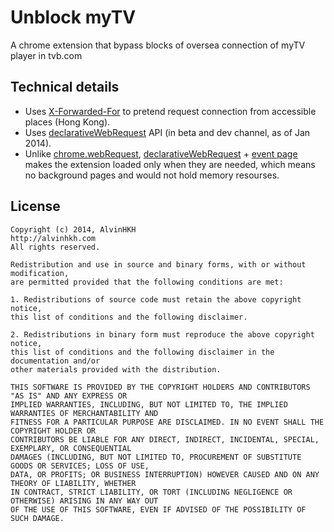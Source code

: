 # Unblock myTV

A chrome extension that bypass blocks of oversea connection of myTV player in tvb.com


## Technical details

- Uses [X-Forwarded-For](http://en.wikipedia.org/wiki/X-Forwarded-For) to pretend request connection from accessible places (Hong Kong).
- Uses [declarativeWebRequest](https://developer.chrome.com/extensions/declarativeWebRequest.html) API (in beta and dev channel, as of Jan 2014).
 - Unlike [chrome.webRequest](https://developer.chrome.com/extensions/webRequest.html), [declarativeWebRequest](https://developer.chrome.com/extensions/declarativeWebRequest.html) + [event page](http://developer.chrome.com/extensions/event_pages.html) makes the extension loaded only when they are needed, which means no background pages and would not hold memory resourses.

## License

	Copyright (c) 2014, AlvinHKH
	http://alvinhkh.com
	All rights reserved.

	Redistribution and use in source and binary forms, with or without modification, 
	are permitted provided that the following conditions are met:

	1. Redistributions of source code must retain the above copyright notice, 
	this list of conditions and the following disclaimer.
	
	2. Redistributions in binary form must reproduce the above copyright notice, 
	this list of conditions and the following disclaimer in the documentation and/or 
	other materials provided with the distribution.
	
	THIS SOFTWARE IS PROVIDED BY THE COPYRIGHT HOLDERS AND CONTRIBUTORS "AS IS" AND ANY EXPRESS OR 
	IMPLIED WARRANTIES, INCLUDING, BUT NOT LIMITED TO, THE IMPLIED WARRANTIES OF MERCHANTABILITY AND 
	FITNESS FOR A PARTICULAR PURPOSE ARE DISCLAIMED. IN NO EVENT SHALL THE COPYRIGHT HOLDER OR 
	CONTRIBUTORS BE LIABLE FOR ANY DIRECT, INDIRECT, INCIDENTAL, SPECIAL, EXEMPLARY, OR CONSEQUENTIAL 
	DAMAGES (INCLUDING, BUT NOT LIMITED TO, PROCUREMENT OF SUBSTITUTE GOODS OR SERVICES; LOSS OF USE, 
	DATA, OR PROFITS; OR BUSINESS INTERRUPTION) HOWEVER CAUSED AND ON ANY THEORY OF LIABILITY, WHETHER 
	IN CONTRACT, STRICT LIABILITY, OR TORT (INCLUDING NEGLIGENCE OR OTHERWISE) ARISING IN ANY WAY OUT 
	OF THE USE OF THIS SOFTWARE, EVEN IF ADVISED OF THE POSSIBILITY OF SUCH DAMAGE.